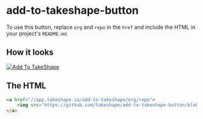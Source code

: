 # add-to-takeshape-button

To use this button, replace `org` and `repo` in the `href` and include the HTML in your project's `README.md`.

## How it looks

<a href="//app.takeshape.io/add-to-takeshape/org/repo">
    <img src="https://github.com/takeshape/add-to-takeshape-button/blob/master/Add%20to%20TakeShape.png?raw=true" alt="Add To TakeShape">
</a>

## The HTML

```html
<a href="//app.takeshape.io/add-to-takeshape/org/repo">
    <img src="https://github.com/takeshape/add-to-takeshape-button/blob/master/Add%20to%20TakeShape.png?raw=true" alt="Add To TakeShape">
</a>
```
